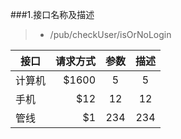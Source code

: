 ###1.接口名称及描述
>* /pub/checkUser/isOrNoLogin



| 接口     | 请求方式 |  参数 | 描述 |
| --------   | -----:  | :----:  |:----: |
| 计算机     | \$1600 |   5     |5 |
| 手机        |   \$12   |   12   |12   |
| 管线        |    \$1    |  234  |234  |





